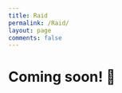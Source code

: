 ```yaml
---
title: Raid
permalink: /Raid/
layout: page
comments: false
---
```


<h1>Coming soon! &#128679;</h1>
